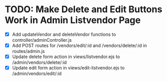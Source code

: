 # TODO: Make Delete and Edit Buttons Work in Admin Listvendor Page

- [x] Add updateVendor and deleteVendor functions to controller/adminController.js
- [x] Add POST routes for /vendors/edit/:id and /vendors/delete/:id in routes/admin.js
- [x] Update delete form action in views/listvendor.ejs to /admin/vendors/delete/:id
- [x] Update edit form action in views/edit-listvendor.ejs to /admin/vendors/edit/:id
